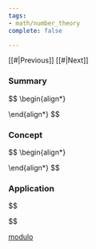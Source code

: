 ```yaml
---
tags:
- math/number_theory
complete: false

---
```


[[#|Previous]]   [[#|Next]]

### Summary
$$
\begin{align*}

\end{align*}
$$

### Concept
$$
\begin{align*}

\end{align*}
$$

### Application
$$

$$

[modulo](/labyrinth/notes/math/others/modulo)
